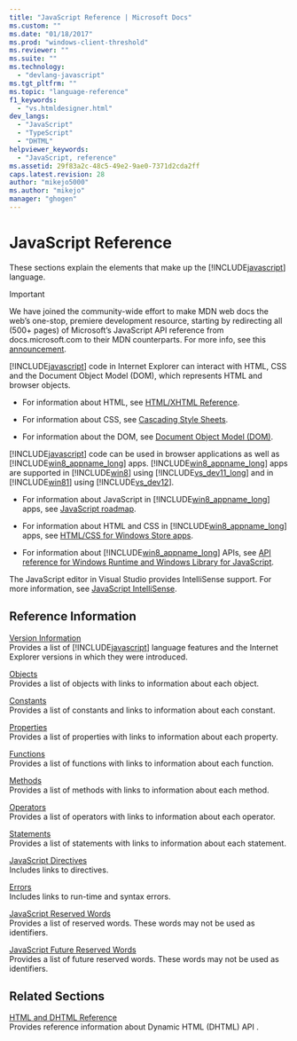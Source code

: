```yaml
---
title: "JavaScript Reference | Microsoft Docs"
ms.custom: ""
ms.date: "01/18/2017"
ms.prod: "windows-client-threshold"
ms.reviewer: ""
ms.suite: ""
ms.technology: 
  - "devlang-javascript"
ms.tgt_pltfrm: ""
ms.topic: "language-reference"
f1_keywords: 
  - "vs.htmldesigner.html"
dev_langs: 
  - "JavaScript"
  - "TypeScript"
  - "DHTML"
helpviewer_keywords: 
  - "JavaScript, reference"
ms.assetid: 29f83a2c-48c5-49e2-9ae0-7371d2cda2ff
caps.latest.revision: 28
author: "mikejo5000"
ms.author: "mikejo"
manager: "ghogen"
---
```

# JavaScript Reference
These sections explain the elements that make up the [!INCLUDE[javascript](../../javascript/includes/javascript-md.md)] language.  

> [!IMPORTANT]
> We have joined the community-wide effort to make MDN web docs the web’s one-stop, premiere development resource, starting by redirecting all (500+ pages) of Microsoft’s JavaScript API reference from docs.microsoft.com to their MDN counterparts. For more info, see this [announcement](https://blogs.windows.com/msedgedev/2017/10/18/documenting-web-together-mdn-web-docs/#kATurs7yL2KOjFcz.97).
  
 [!INCLUDE[javascript](../../javascript/includes/javascript-md.md)] code in Internet Explorer can interact with HTML, CSS and the Document Object Model (DOM), which represents HTML and browser objects.  
  
-   For information about HTML, see [HTML/XHTML Reference](http://go.microsoft.com/fwlink/p/?LinkId=251007).  
  
-   For information about CSS, see [Cascading Style Sheets](http://go.microsoft.com/fwlink/p/?LinkId=251008).  
  
-   For information about the DOM, see [Document Object Model (DOM)](http://go.microsoft.com/fwlink/p/?LinkId=251009).  
  
 [!INCLUDE[javascript](../../javascript/includes/javascript-md.md)] code can be used in browser applications as well as [!INCLUDE[win8_appname_long](../../javascript/includes/win8-appname-long-md.md)] apps. [!INCLUDE[win8_appname_long](../../javascript/includes/win8-appname-long-md.md)] apps are supported in [!INCLUDE[win8](../../javascript/includes/win8-md.md)] using [!INCLUDE[vs_dev11_long](../../javascript/includes/vs-dev11-long-md.md)] and in [!INCLUDE[win81](../../javascript/includes/win81-md.md)] using [!INCLUDE[vs_dev12](../../javascript/includes/vs-dev12-md.md)].  
  
-   For information about JavaScript in [!INCLUDE[win8_appname_long](../../javascript/includes/win8-appname-long-md.md)] apps, see [JavaScript roadmap](http://msdn.microsoft.com/en-us/4f28182b-1e4b-4bbd-8ae9-dcc504de4341).  
  
-   For information about HTML and CSS in [!INCLUDE[win8_appname_long](../../javascript/includes/win8-appname-long-md.md)] apps, see [HTML/CSS for Windows Store apps](http://go.microsoft.com/fwlink/p/?LinkId=250939).  
  
-   For information about [!INCLUDE[win8_appname_long](../../javascript/includes/win8-appname-long-md.md)] APIs, see [API reference for Windows Runtime and Windows Library for JavaScript](http://go.microsoft.com/fwlink/p/?LinkID=250938).  
  
 The JavaScript editor in Visual Studio provides IntelliSense support. For more information, see [JavaScript IntelliSense](/visualstudio/ide/javascript-intellisense).  
  
## Reference Information
 [Version Information](../../javascript/reference/javascript-version-information.md)  
 Provides a list of [!INCLUDE[javascript](../../javascript/includes/javascript-md.md)] language features and the Internet Explorer versions in which they were introduced.  
  
 [Objects](../../javascript/reference/javascript-objects.md)  
 Provides a list of objects with links to information about each object.  
  
 [Constants](../../javascript/reference/javascript-constants.md)  
 Provides a list of constants and links to information about each constant.  
  
 [Properties](../../javascript/reference/javascript-properties.md)  
 Provides a list of properties with links to information about each property.  
  
 [Functions](../../javascript/reference/javascript-functions.md)  
 Provides a list of functions with links to information about each function.  
  
 [Methods](../../javascript/reference/javascript-methods.md)  
 Provides a list of methods with links to information about each method.  
  
 [Operators](../../javascript/reference/javascript-operators.md)  
 Provides a list of operators with links to information about each operator.  
  
 [Statements](../../javascript/reference/javascript-statements.md)  
 Provides a list of statements with links to information about each statement.  
  
 [JavaScript Directives](../../javascript/reference/javascript-directives.md)  
 Includes links to directives.  
  
 [Errors](../../javascript/reference/javascript-errors.md)  
 Includes links to run-time and syntax errors.  
  
 [JavaScript Reserved Words](../../javascript/reference/javascript-reserved-words.md)  
 Provides a list of reserved words. These words may not be used as identifiers.  
  
 [JavaScript Future Reserved Words](../../javascript/reference/javascript-future-reserved-words.md)  
 Provides a list of future reserved words. These words may not be used as identifiers.  
  
## Related Sections  

 [HTML and DHTML Reference](http://go.microsoft.com/fwlink/?LinkId=148095)  
 Provides reference information about Dynamic HTML (DHTML) API .